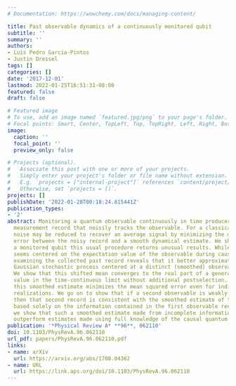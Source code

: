 ```yaml
---
# Documentation: https://wowchemy.com/docs/managing-content/

title: Past observable dynamics of a continuously monitored qubit
subtitle: ''
summary: ''
authors:
- Luis Pedro Garcia-Pintos
- Justin Dressel
tags: []
categories: []
date: '2017-12-01'
lastmod: 2022-01-25T16:51:31-08:00
featured: false
draft: false

# Featured image
# To use, add an image named `featured.jpg/png` to your page's folder.
# Focal points: Smart, Center, TopLeft, Top, TopRight, Left, Right, BottomLeft, Bottom, BottomRight.
image:
  caption: ''
  focal_point: ''
  preview_only: false

# Projects (optional).
#   Associate this post with one or more of your projects.
#   Simply enter your project's folder or file name without extension.
#   E.g. `projects = ["internal-project"]` references `content/project/deep-learning/index.md`.
#   Otherwise, set `projects = []`.
projects: []
publishDate: '2022-01-28T00:18:24.815441Z'
publication_types:
- '2'
abstract: Monitoring a quantum observable continuously in time produces a stochastic
  measurement record that noisily tracks the observable. For a classical process such
  noise may be reduced to recover an average signal by minimizing the mean squared
  error between the noisy record and a smooth dynamical estimate. We show that for
  a monitored qubit this usual procedure returns unusual results. While the record
  seems centered on the expectation value of the observable during causal generation,
  examining the collected past record reveals that it better approximates a moving-mean
  Gaussian stochastic process centered at a distinct (smoothed) observable estimate.
  We show that this shifted mean converges to the real part of a generalized weak
  value in the time-continuous limit without additional postselection. We verify that
  this smoothed estimate minimizes the mean squared error even for individual measurement
  realizations. We go on to show that if a second observable is weakly monitored concurrently,
  then that second record is consistent with the smoothed estimate of the second observable
  based solely on the information contained in the first observable record. Moreover,
  we show that such a smoothed estimate made from incomplete information can still
  outperform estimates made using full knowledge of the causal quantum state.
publication: '*Physical Review A* **96**, 062110'
doi: 10.1103/PhysRevA.96.062110
url_pdf: papers/PhysRevA.96.062110.pdf
links:
- name: arXiv
  url: https://arxiv.org/abs/1708.04362
- name: URL
  url: https://link.aps.org/doi/10.1103/PhysRevA.96.062110
---
```

